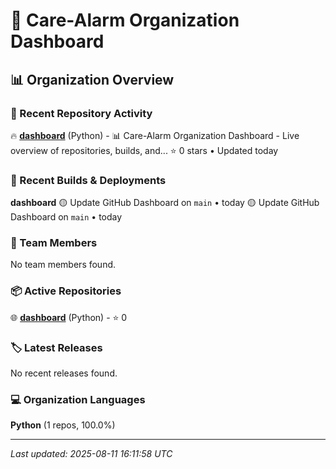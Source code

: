# 🚨 Care-Alarm Organization Dashboard

## 📊 Organization Overview

### 🚀 Recent Repository Activity
<!-- RECENT_ACTIVITY:START -->
🔥 **[dashboard](https://github.com/Care-Alarm/dashboard)** (Python) - 📊 Care-Alarm Organization Dashboard - Live overview of repositories, builds, and...
   ⭐ 0 stars • Updated today
<!-- RECENT_ACTIVITY:END -->

### 🔨 Recent Builds & Deployments
<!-- BUILD_STATUS:START -->
**dashboard**
   🟡 Update GitHub Dashboard on `main` • today
   🟡 Update GitHub Dashboard on `main` • today
<!-- BUILD_STATUS:END -->

### 👥 Team Members
<!-- TEAM_MEMBERS:START -->
No team members found.
<!-- TEAM_MEMBERS:END -->

### 📦 Active Repositories
<!-- ACTIVE_REPOS:START -->
🌐 **[dashboard](https://github.com/Care-Alarm/dashboard)** (Python) - ⭐ 0
<!-- ACTIVE_REPOS:END -->

### 🏷️ Latest Releases
<!-- LATEST_RELEASES:START -->
No recent releases found.
<!-- LATEST_RELEASES:END -->

### 💻 Organization Languages
<!-- ORG_LANGUAGES:START -->
**Python** (1 repos, 100.0%)
<!-- ORG_LANGUAGES:END -->

---
*Last updated: 2025-08-11 16:11:58 UTC*